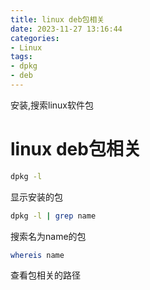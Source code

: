 ```yaml
---
title: linux deb包相关
date: 2023-11-27 13:16:44
categories:
- Linux
tags:
- dpkg
- deb
---
```


安装,搜索linux软件包

<!-- more -->

# linux deb包相关

```sh
dpkg -l
```

显示安装的包

```sh
dpkg -l | grep name
```

搜索名为name的包

```sh
whereis name
```

查看包相关的路径